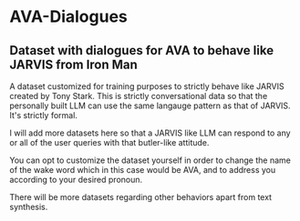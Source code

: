 # **AVA-Dialogues**
## **Dataset with dialogues for AVA to behave like JARVIS from Iron Man**
A dataset customized for training purposes to strictly behave like JARVIS created by Tony Stark. This is strictly conversational data so that the personally built LLM can use the same langauge pattern as that of JARVIS. It's strictly formal.

I will add more datasets here so that a JARVIS like LLM can respond to any or all of the user queries with that butler-like attitude. 

You can opt to customize the dataset yourself in order to change the name of the wake word which in this case would be AVA, and to address you according to your desired pronoun.

There will be more datasets regarding other behaviors apart from text synthesis.
